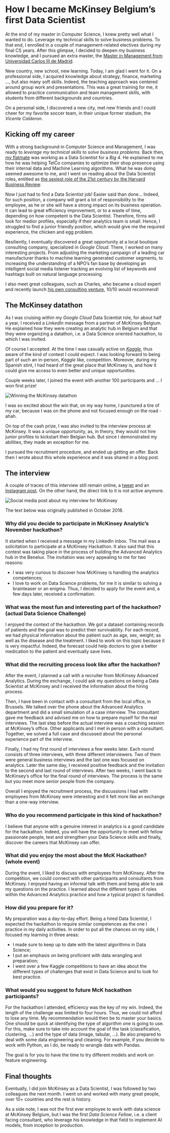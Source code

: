 # How I became McKinsey Belgium’s first Data Scientist

At the end of my master in Computer Science, I knew pretty well what I wanted to do. Leverage my technical skills to solve business problems. To that end, I enrolled in a couple of management-related electives during my final CS years. After this glimpse, I decided to deepen my business knowledge, and I pursued an extra master, the [Master in Management from Universidad Carlos III de Madrid](https://www.uc3m.es/master/management).

New country, new school, new learning. Today, I am glad I went for it. On a professional side, I acquired knowledge about strategy, finance, marketing ..., but also many soft skills. Indeed, the teaching approach was centered around group work and presentations. This was a great training for me, it allowed to practice communication and team management skills, with students from different backgrounds and countries.

On a personal side, I discovered a new city, met new friends and I could cheer for my favorite soccer team, in their unique former stadium, the _Vicente Calderon_.

## Kicking off my career

With a strong background in Computer Science and Management, I was ready to _leverage my technical skills to solve business problems_. Back then, [my flatmate](https://www.youtube.com/channel/UCHlOhKSxh4vCjmE4ofeLkKg) was working as a Data Scientist for a _Big 4_. He explained to me how he was helping TelCo companies to optimize their shop presence using their internal data and Machine Learning algorithms. What he was doing seemed awesome to me, and I went on reading about the Data Scientist roles, entitled as [the sexiest role of the 21st century by the Harvard Business Review](https://hbr.org/2012/10/data-scientist-the-sexiest-job-of-the-21st-century).

Now I just had to find a Data Scientist job! Easier said than done... Indeed, for such position, a company will grant a lot of responsibility to the employee, as he or she will have a strong impact on its business operation. It can lead to great efficiency improvement, or to a waste of time, depending on how competent is the Data Scientist. Therefore, firms will look for medior profiles, especially if their analytics team is small. Hence, I struggled to find a junior friendly position, which would give me the required experience, the chicken and egg problem.

Resiliently, I eventually discovered a great opportunity at a local boutique consulting company, specialized in _Google Cloud_. There, I worked on many interesting projects. From adjusting the marketing campaign of a leading car manufacturer thanks to machine learning generated customer segments, to increasing the understanding of a NPO’s fan base by developing an intelligent social media listener tracking an evolving list of keywords and hashtags built on natural language processing.

I also meet great colleagues, such as Charles, who became a cloud expert and recently launch [his own consulting venture](https://www.astrafy.io/), 10/10 would recommend!

## The McKinsey datathon

As I was cruising within my _Google Cloud_ Data Scientist role, for about half a year, I received a _LinkedIn_ message from a partner of McKinsey Belgium. He explained how they were creating an analytic hub in Belgium and that they were organizing a datathon, i.e. a Data Science oriented hackathon, to which I was invited.

Of course I accepted. At the time I was casually active on [_Kaggle_](https://www.kaggle.com/), thus aware of the kind of contest I could expect. I was looking forward to being part of such an in-person, _Kaggle_ like, competition. Moreover, during my Spanish stint, I had heard of the great place that McKinsey is, and how it could give me access to even better and unique opportunities.

Couple weeks later, I joined the event with another 100 participants and ... I won first prize! 

![Winning the McKinsey datathon](/img/posts/datathon-first.jpg) <!-- {.center} -->

I was so excited about the win that, on my way home, I punctured a tire of my car, because I was on the phone and not focused enough on the road - ahah.

On top of the cash prize, I was also invited to the interview process at McKinsey. It was a unique opportunity, as, in theory, they would not hire junior profiles to kickstart their Belgian hub. But since I demonstrated my abilities, they made an exception for me.

I pursued the recruitment procedure, and ended up getting an offer. Back then I wrote about this whole experience and it was shared in a blog post.

## The interview

A couple of traces of this interview still remain online, a [tweet](https://twitter.com/mckinsey/status/1049965148398587905) and an [Instagram post](https://www.instagram.com/p/BowX_7PiIqb/). On the other hand, the direct link to it is not active anymore.

![Social media post about my interview for McKinsey](/img/posts/mck-itw-sm.jpg) <!-- {.center} -->

The text below was originally published in October 2018.

### Why did you decide to participate in McKinsey Analytic’s November hackathon?

It started when I received a message in my LinkedIn inbox. The mail was a solicitation to participate at a McKinsey Hackathon. It also said that this contest was taking place in the process of building the Advanced Analytics hub in the Benelux. The invitation was very appealing to me for two reasons:
- I was very curious to discover how McKinsey is handling the analytics competences;
- I love to work on Data Science problems, for me it is similar to solving a brainteaser or an enigma.
Thus, I decided to apply for the event and, a few days later, received a confirmation. 

### What was the most fun and interesting part of the hackathon? (actual Data Science Challenge)

I enjoyed the context of the hackathon. We got a dataset containing records of patients and the goal was to predict their survivability. For each record, we had physical information about the patient such as age, sex, weight; as well as the disease and the treatment. I liked to work on this topic because it is very impactful. Indeed, the forecast could help doctors to give a better medication to the patient and eventually save lives.

### What did the recruiting process look like after the hackathon?

After the event, I planned a call with a recruiter from McKinsey Advanced Analytics. During the exchange, I could ask my questions on being a Data Scientist at McKinsey and I received the information about the hiring process.

Then, I have been in contact with a consultant from the local office, in Brussels. We talked over the phone about the Advanced Analytics department and did a small simulation of a case interview. The consultant gave me feedback and advised me on how to prepare myself for the real interviews.
The last step before the actual interview was a coaching session at McKinsey’s office. Other applicants and I met in person with a consultant. Together, we solved a full case and discussed about the personal experience part of the interview.

Finally, I had my first round of interviews a few weeks later. Each round consists of three interviews, with three different interviewers. Two of them were general business interviews and the last one was focused on analytics. Later the same day, I received positive feedback and the invitation to the second and last round of interviews.
After two weeks, I went back to McKinsey’s office for the final round of interviews. The process is the same but you meet more senior people from the company.

Overall I enjoyed the recruitment process, the discussions I had with employees from McKinsey were interesting and it felt more like an exchange than a one-way interview.

### Who do you recommend participate in this kind of hackathon?

I believe that anyone with a genuine interest in analytics is a good candidate for the hackathon. Indeed, you will have the opportunity to meet with fellow passionate people, test and strengthen your Data Science skills and finally, discover the careers that McKinsey can offer.

### What did you enjoy the most about the McK Hackathon? (whole event)

During the event, I liked to discuss with employees from McKinsey. After the competition, we could connect with other participants and consultants from McKinsey. I enjoyed having an informal talk with them and being able to ask my questions on the practice. I learned about the different types of roles within the Advanced Analytics practice and how a typical project is handled.

### How did you prepare for it?

My preparation was a day-to-day effort. Being a hired Data Scientist, I expected the hackathon to require similar competences as the one I practice in my daily activities.
In order to put all the chances on my side, I focused my learning in three areas:
- I made sure to keep up to date with the latest algorithms in Data Science;
- I put an emphasis on being proficient with data wrangling and preparation;
- I went over a few Kaggle competitions to have an idea about the different types of challenges that exist in Data Science and to look for best practice. 

### What would you suggest to future McK hackathon participants?

For the hackathon I attended, efficiency was the key of my win. Indeed, the length of the challenge was limited to four hours. Thus, we could not afford to lose any time. My recommendation would then be to master your basics. One should be quick at identifying the type of algorithm one is going to use. For this, make sure to take into account the goal of the task (classification, clustering, …) and the type of data (image, tabular, …). Be also prepared to deal with some data engineering and cleaning. For example, if you decide to work with Python, as I do, be ready to wrangle data with Pandas.

The goal is for you to have the time to try different models and work on feature engineering. 

## Final thoughts

Eventually, I did join McKinsey as a Data Scientist, I was followed by two colleagues the next month. I went on and worked with many great people, over 10+ countries and the rest is history.

As a side note, I was not the first ever employee to work with data science at McKinsey Belgium, but I was the first _Data Science Fellow_, i.e. a client facing consultant, who leverage his knowledge in that field to implement AI models, from inception to production.
